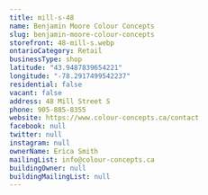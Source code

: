 ```yaml
---
title: mill-s-48
name: Benjamin Moore Colour Concepts
slug: benjamin-moore-colour-concepts
storefront: 48-mill-s.webp
ontarioCategory: Retail
businessType: shop
latitude: "43.9487839654221"
longitude: "-78.2917499542237"
residential: false
vacant: false
address: 48 Mill Street S
phone: 905-885-8355
website: https://www.colour-concepts.ca/contact
facebook: null
twitter: null
instagram: null
ownerName: Erica Smith
mailingList: info@colour-concepts.ca
buildingOwner: null
buildingMailingList: null
---
```


